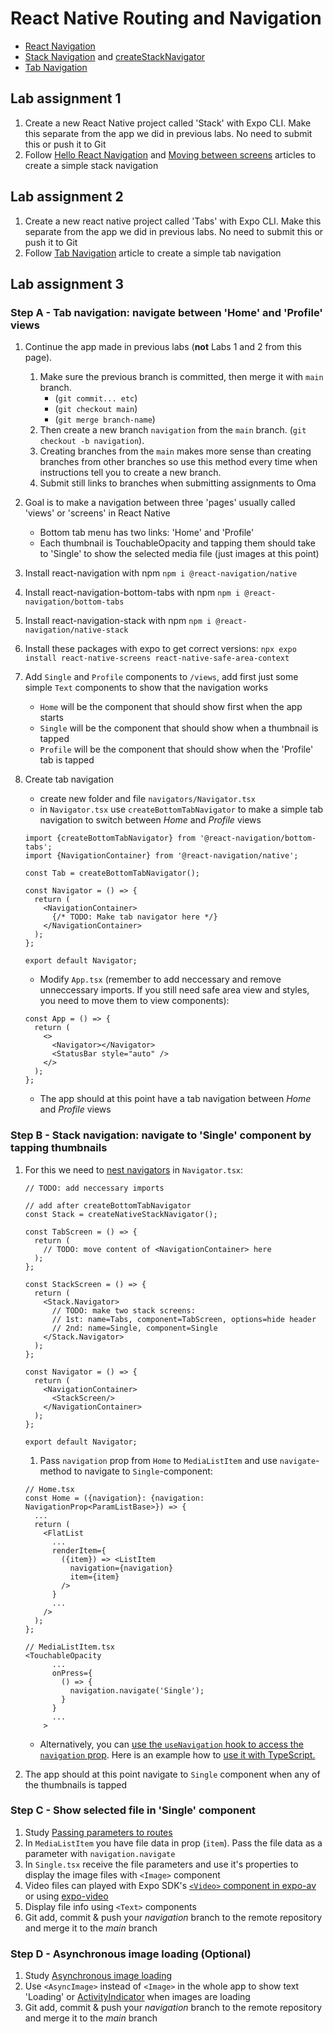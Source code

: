 # React Native Routing and Navigation

- [React Navigation](https://reactnavigation.org/docs/getting-started/)
- [Stack Navigation](https://reactnavigation.org/docs/hello-react-navigation/) and [createStackNavigator](https://reactnavigation.org/docs/stack-navigator)
- [Tab Navigation](https://reactnavigation.org/docs/bottom-tab-navigator)

## Lab assignment 1

1. Create a new React Native project called 'Stack' with Expo CLI. Make this separate from the app we did in previous labs. No need to submit this or push it to Git
1. Follow [Hello React Navigation](https://reactnavigation.org/docs/hello-react-navigation/) and [Moving between screens](https://reactnavigation.org/docs/navigating/) articles to create a simple stack navigation

## Lab assignment 2

1. Create a new react native project called 'Tabs' with Expo CLI. Make this separate from the app we did in previous labs. No need to submit this or push it to Git
1. Follow [Tab Navigation](https://reactnavigation.org/docs/bottom-tab-navigator) article to create a simple tab navigation

## Lab assignment 3

### Step A - Tab navigation: navigate between 'Home' and 'Profile' views

1. Continue the app made in previous labs (**not** Labs 1 and 2 from this page).
   1. Make sure the previous branch is committed, then merge it with `main` branch.
      - (`git commit... etc`)
      - (`git checkout main`)
      - (`git merge branch-name`)
   1. Then create a new branch `navigation` from the `main` branch. (`git checkout -b navigation`).
   1. Creating branches from the `main` makes more sense than creating branches from other branches so use this method every time when instructions tell you to create a new branch.
   1. Submit still links to branches when submitting assignments to Oma
1. Goal is to make a navigation between three 'pages' usually called 'views' or 'screens' in React Native
   - Bottom tab menu has two links: 'Home' and 'Profile'
   - Each thumbnail is TouchableOpacity and tapping them should take to 'Single' to show the selected media file (just images at this point)
1. Install react-navigation with npm `npm i @react-navigation/native`
1. Install react-navigation-bottom-tabs with npm `npm i @react-navigation/bottom-tabs`
1. Install react-navigation-stack with npm `npm i @react-navigation/native-stack`
1. Install these packages with expo to get correct versions: `npx expo install react-native-screens react-native-safe-area-context`
1. Add `Single` and `Profile` components to `/views`, add first just some simple `Text` components to show that the navigation works
    - `Home` will be the component that should show first when the app starts
    - `Single` will be the component that should show when a thumbnail is tapped
    - `Profile` will be the component that should show when the 'Profile' tab is tapped
1. Create tab navigation
   - create new folder and file `navigators/Navigator.tsx`
   - in `Navigator.tsx` use `createBottomTabNavigator` to make a simple tab navigation to switch between _Home_ and _Profile_ views

   ```tsx
   import {createBottomTabNavigator} from '@react-navigation/bottom-tabs';
   import {NavigationContainer} from '@react-navigation/native';

   const Tab = createBottomTabNavigator();

   const Navigator = () => {
     return (
       <NavigationContainer>
         {/* TODO: Make tab navigator here */}
       </NavigationContainer>
     );
   };

   export default Navigator;
   ```

   - Modify `App.tsx` (remember to add neccessary and remove unneccessary imports. If you still need safe area view and styles, you need to move them to view components):

   ```tsx
   const App = () => {
     return (
       <>
         <Navigator></Navigator>
         <StatusBar style="auto" />
       </>
     );
   };
   ```

   - The app should at this point have a tab navigation between _Home_ and _Profile_ views

### Step B - Stack navigation: navigate to 'Single' component by tapping thumbnails

1. For this we need to [nest navigators](https://reactnavigation.org/docs/nesting-navigators) in `Navigator.tsx`:

   ```tsx
   // TODO: add neccessary imports

   // add after createBottomTabNavigator
   const Stack = createNativeStackNavigator();

   const TabScreen = () => {
     return (
       // TODO: move content of <NavigationContainer> here
     );
   };

   const StackScreen = () => {
     return (
       <Stack.Navigator>
         // TODO: make two stack screens:
         // 1st: name=Tabs, component=TabScreen, options=hide header
         // 2nd: name=Single, component=Single
       </Stack.Navigator>
     );
   };

   const Navigator = () => {
     return (
       <NavigationContainer>
         <StackScreen/>
       </NavigationContainer>
     );
   };

   export default Navigator;
   ```

   1. Pass `navigation` prop from `Home` to `MediaListItem` and use `navigate`-method to navigate to `Single`-component:

   ```tsx
   // Home.tsx
   const Home = ({navigation}: {navigation: NavigationProp<ParamListBase>}) => {
     ...
     return (
       <FlatList
         ...
         renderItem={
           ({item}) => <ListItem
             navigation={navigation}
             item={item}
           />
         }
         ...
       />
     );
   };

   // MediaListItem.tsx
   <TouchableOpacity
         ...
         onPress={
           () => {
             navigation.navigate('Single');
           }
         }
         ...
       >
   ```

    - Alternatively, you can [use the `useNavigation` hook to access the `navigation` prop](https://reactnavigation.org/docs/use-navigation/).  Here is an example how to [use it with TypeScript.](https://gist.github.com/ilkkamtk/1ee2cc6cd649e1ace5447b8e26815e46)
1. The app should at this point navigate to `Single` component when any of the thumbnails is tapped

### Step C - Show selected file in 'Single' component

1. Study [Passing parameters to routes](https://reactnavigation.org/docs/params/)
1. In `MediaListItem` you have file data in prop (`item`). Pass the file data as a parameter with `navigation.navigate`
1. In `Single.tsx` receive the file parameters and use it's properties to display the image files with `<Image>` component
1. Video files can played with Expo SDK's [`<Video>` component in expo-av](https://docs.expo.dev/versions/latest/sdk/av/) or using [expo-video](https://docs.expo.dev/versions/latest/sdk/video/)
1. Display file info using `<Text>` components
1. Git add, commit & push your _navigation_ branch to the remote repository and merge it to the _main_ branch

### Step D - Asynchronous image loading (Optional)

1. Study [Asynchronous image loading](https://snack.expo.io/HkjHS1ttZ)
1. Use `<AsyncImage>` instead of `<Image>` in the whole app to show text 'Loading' or [ActivityIndicator](https://docs.expo.io/versions/latest/react-native/activityindicator/) when images are loading
1. Git add, commit & push your _navigation_ branch to the remote repository and merge it to the _main_ branch
